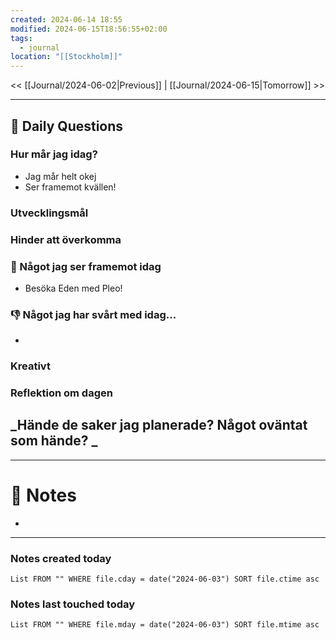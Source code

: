 ```yaml
---
created: 2024-06-14 18:55
modified: 2024-06-15T18:56:55+02:00
tags:
  - journal
location: "[[Stockholm]]"
---
```


<< [[Journal/2024-06-02|Previous]] | [[Journal/2024-06-15|Tomorrow]] >>

---
## 📅 Daily Questions
### Hur mår jag idag?
- Jag mår helt okej
- Ser framemot kvällen!

### Utvecklingsmål

### Hinder att överkomma

### 🙌 Något jag ser framemot idag
- Besöka Eden med Pleo!

### 👎 Något jag har svårt med idag...
- 

### Kreativt

### Reflektion om dagen
_Hände de saker jag planerade? Något oväntat som hände? _
- 
---
# 📝 Notes
- 
---
### Notes created today
```dataview
List FROM "" WHERE file.cday = date("2024-06-03") SORT file.ctime asc
```
### Notes last touched today
```dataview
List FROM "" WHERE file.mday = date("2024-06-03") SORT file.mtime asc
```